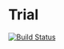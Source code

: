 # Trial
[![Build Status](https://travis-ci.org/BrundaV/Trial.svg?branch=master)](https://travis-ci.org/BrundaV/Trial)
